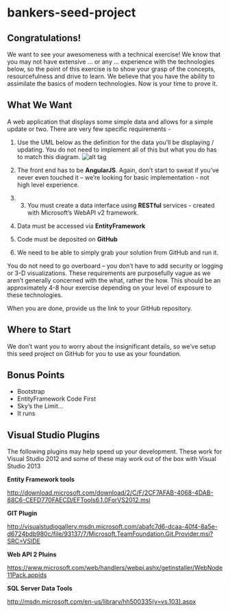 bankers-seed-project
====================

Congratulations! 
----------
We want to see your awesomeness with a technical exercise!  We know that you may not have extensive … or any … experience with the technologies below, so the point of this exercise is to show your grasp of the concepts, resourcefulness and drive to learn.   We believe that you have the ability to assimilate the basics of modern technologies.  Now is your time to prove it.

What We Want
----------
A web application that displays some simple data and allows for a simple update or two.  There are very few specific requirements -

1.	Use the UML below as the definition for the data you’ll be displaying / updating.  You do not need to implement all of this but what you do has to match this diagram.
![alt tag](http://sourceforge.net/apps/mediawiki/useocl/nfs/project/u/us/useocl/a/a9/Cls-EDP.png)

2.	The front end has to be **AngularJS**.  Again, don’t start to sweat if you’ve never even touched it – we’re looking for basic implementation - not high level experience.
3.	3.	You must create a data interface using **RESTful** services - created with Microsoft’s WebAPI v2 framework.
4.	Data must be accessed via **EntityFramework** 
5.	Code must be deposited on **GitHub**
6.	We need to be able to simply grab your solution from GitHub and run it.



You do not need to go overboard – you don’t have to add security or logging or 3-D visualizations.  These requirements are purposefully vague as we aren’t generally concerned with the what, rather the how.  This should be an approximately 4-8 hour exercise depending on your level of exposure to these technologies. 

When you are done, provide us the link to your GitHub repository.

Where to Start
----------
We don’t want you to worry about the insignificant details, so we’ve setup this seed project on GitHub for you to use as your foundation.


Bonus Points
----------
- Bootstrap
- EntityFramework Code First
- Sky’s the Limit…
- It runs

Visual Studio Plugins
---------------------

The following plugins may help speed up your development. These work for Visual Studio 2012 and some of these may work out of the box with Visual Studio 2013

**Entity Framework tools**

http://download.microsoft.com/download/2/C/F/2CF7AFAB-4068-4DAB-88C6-CEFD770FAECD/EFTools6.1.0ForVS2012.msi

**GIT Plugin**

http://visualstudiogallery.msdn.microsoft.com/abafc7d6-dcaa-40f4-8a5e-d6724bdb980c/file/93137/7/Microsoft.TeamFoundation.Git.Provider.msi?SRC=VSIDE

**Web API 2 Pluins**

https://www.microsoft.com/web/handlers/webpi.ashx/getinstaller/WebNode11Pack.appids

**SQL Server Data Tools**

http://msdn.microsoft.com/en-us/library/hh500335(v=vs.103).aspx

